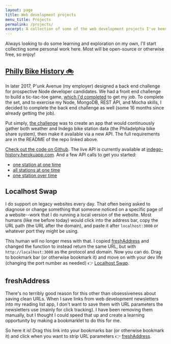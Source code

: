 ```yaml
---
layout: page
title: Web development projects
menu_title: Projects
permalink: /projects/
excerpt: A collection of some of the web development projects I've been tinkering around in spare time.
---
```


Always looking to do some learning and exploration on my own, I'll start collecting some personal work here. Most will be open-source or otherwise free, so enjoy!

## <a name="bike-history"></a>[Philly Bike History 🚲](https://github.com/abea/bike-history)
In later 2017, P'unk Avenue (my employer) designed a back end challenge for prospective Node developer candidates. We had a front end challenge to build a tic-tac-toe game, [which I'd completed](https://github.com/abea/tic-tac-toe) to get my job. To complete the set, and to exercise my Node, MongoDB, REST API, and Mocha skills, I decided to complete the back end challenge as well (some 16 months since already getting the job).

Put simply, [the challenge](https://github.com/punkave/backend-challenge) was to create an app that would continuously gather both weather and Indego bike station data (the Philadelphia bike share system), then make it available via a new API. The full requirements are in the README of the repo linked above.

[Check out the code on Github](https://github.com/abea/bike-history). The live API is currently available at [indego-history.herokuapp.com](https://indego-history.herokuapp.com). And a few API calls to get you started:
- [one station at one time](https://indego-history.herokuapp.com/api/v1/stations/3004?at=2018-10-05T22:00)
- [all stations at one time](https://indego-history.herokuapp.com/api/v1/stations?at=2018-10-03T12:00)
- [one station over time](https://indego-history.herokuapp.com/api/v1/stations/3101?from=2018-09-23T12:00&to=2018-10-03T12:00)

## <a name="localhost-swap"></a>Localhost Swap
I do support on legacy websites every day. That often being asked to diagnose or change something that someone noticed on a specific page of a website--work that I do running a local version of the website. Most humans (like me before today) would click into the address bar, copy the URL path (the URL after the domain), and paste it after `localhost:3000` or whatever port they might be using.

This human will no longer mess with that. I copied [freshAddress](#freshaddress) and changed the function to instead return the same URL, but with `http://localhost:3000` as the protocol and domain. Now you can do. Drag to bookmark bar (or otherwise bookmark it) and move on with your dev life (changing the port number as needed) 👉 <a href="javascript:(function(){let u = document.location.href; u=u.substring(u.indexOf('//') + 2);const d = u.substring(0,u.indexOf('/'));u = u.replace(d, 'http://localhost:3000');window.location.href = u;})()" >Localhost Swap</a>.

## <a name="freshaddress"></a>freshAddress
There's no terribly good reason for this other than obsessiveness about saving clean URLs. When I save links from web development newsletters into my reading list app, I don't want to save them with URL parameters the newsletters use (mainly for click tracking). I have been removing them manually, but I thought I could speed that up and create a learning opportunity by making a bookmarklet to do this for me.

So here it is! Drag this link into your bookmarks bar (or otherwise bookmark it) and click when you want to strip URL parameters 👉 <a title="freshAddress" href="javascript:(function(){ var u = document.location.href; u = u.substring(0, u.indexOf('?')); window.location.href = u; })()" >freshAddress</a>.
